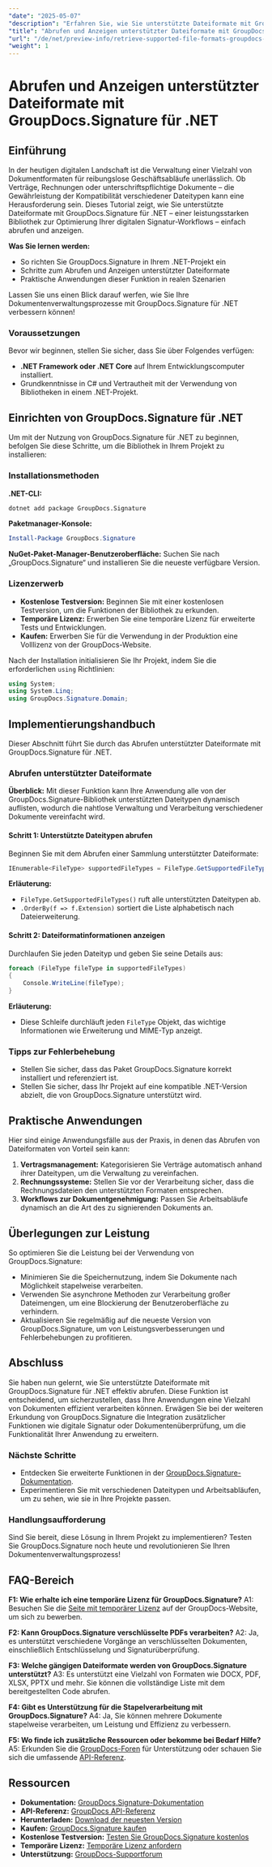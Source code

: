 ```yaml
---
"date": "2025-05-07"
"description": "Erfahren Sie, wie Sie unterstützte Dateiformate mit GroupDocs.Signature für .NET abrufen. Dieser Leitfaden vereinfacht digitale Signatur-Workflows durch einfache Einrichtung und Codebeispiele."
"title": "Abrufen und Anzeigen unterstützter Dateiformate mit GroupDocs.Signature für .NET"
"url": "/de/net/preview-info/retrieve-supported-file-formats-groupdocs-signature-net/"
"weight": 1
---
```


# Abrufen und Anzeigen unterstützter Dateiformate mit GroupDocs.Signature für .NET

## Einführung

In der heutigen digitalen Landschaft ist die Verwaltung einer Vielzahl von Dokumentformaten für reibungslose Geschäftsabläufe unerlässlich. Ob Verträge, Rechnungen oder unterschriftspflichtige Dokumente – die Gewährleistung der Kompatibilität verschiedener Dateitypen kann eine Herausforderung sein. Dieses Tutorial zeigt, wie Sie unterstützte Dateiformate mit GroupDocs.Signature für .NET – einer leistungsstarken Bibliothek zur Optimierung Ihrer digitalen Signatur-Workflows – einfach abrufen und anzeigen.

**Was Sie lernen werden:**
- So richten Sie GroupDocs.Signature in Ihrem .NET-Projekt ein
- Schritte zum Abrufen und Anzeigen unterstützter Dateiformate
- Praktische Anwendungen dieser Funktion in realen Szenarien

Lassen Sie uns einen Blick darauf werfen, wie Sie Ihre Dokumentenverwaltungsprozesse mit GroupDocs.Signature für .NET verbessern können!

### Voraussetzungen

Bevor wir beginnen, stellen Sie sicher, dass Sie über Folgendes verfügen:
- **.NET Framework oder .NET Core** auf Ihrem Entwicklungscomputer installiert.
- Grundkenntnisse in C# und Vertrautheit mit der Verwendung von Bibliotheken in einem .NET-Projekt.

## Einrichten von GroupDocs.Signature für .NET

Um mit der Nutzung von GroupDocs.Signature für .NET zu beginnen, befolgen Sie diese Schritte, um die Bibliothek in Ihrem Projekt zu installieren:

### Installationsmethoden

**.NET-CLI:**
```bash
dotnet add package GroupDocs.Signature
```

**Paketmanager-Konsole:**
```powershell
Install-Package GroupDocs.Signature
```

**NuGet-Paket-Manager-Benutzeroberfläche:** 
Suchen Sie nach „GroupDocs.Signature“ und installieren Sie die neueste verfügbare Version.

### Lizenzerwerb
- **Kostenlose Testversion:** Beginnen Sie mit einer kostenlosen Testversion, um die Funktionen der Bibliothek zu erkunden.
- **Temporäre Lizenz:** Erwerben Sie eine temporäre Lizenz für erweiterte Tests und Entwicklungen.
- **Kaufen:** Erwerben Sie für die Verwendung in der Produktion eine Volllizenz von der GroupDocs-Website.

Nach der Installation initialisieren Sie Ihr Projekt, indem Sie die erforderlichen `using` Richtlinien:

```csharp
using System;
using System.Linq;
using GroupDocs.Signature.Domain;
```

## Implementierungshandbuch

Dieser Abschnitt führt Sie durch das Abrufen unterstützter Dateiformate mit GroupDocs.Signature für .NET.

### Abrufen unterstützter Dateiformate

**Überblick:**
Mit dieser Funktion kann Ihre Anwendung alle von der GroupDocs.Signature-Bibliothek unterstützten Dateitypen dynamisch auflisten, wodurch die nahtlose Verwaltung und Verarbeitung verschiedener Dokumente vereinfacht wird.

#### Schritt 1: Unterstützte Dateitypen abrufen

Beginnen Sie mit dem Abrufen einer Sammlung unterstützter Dateiformate:

```csharp
IEnumerable<FileType> supportedFileTypes = FileType.GetSupportedFileTypes().OrderBy(f => f.Extension);
```

**Erläuterung:**
- `FileType.GetSupportedFileTypes()` ruft alle unterstützten Dateitypen ab.
- `.OrderBy(f => f.Extension)` sortiert die Liste alphabetisch nach Dateierweiterung.

#### Schritt 2: Dateiformatinformationen anzeigen

Durchlaufen Sie jeden Dateityp und geben Sie seine Details aus:

```csharp
foreach (FileType fileType in supportedFileTypes)
{
    Console.WriteLine(fileType);
}
```

**Erläuterung:**
- Diese Schleife durchläuft jeden `FileType` Objekt, das wichtige Informationen wie Erweiterung und MIME-Typ anzeigt.

### Tipps zur Fehlerbehebung

- Stellen Sie sicher, dass das Paket GroupDocs.Signature korrekt installiert und referenziert ist.
- Stellen Sie sicher, dass Ihr Projekt auf eine kompatible .NET-Version abzielt, die von GroupDocs.Signature unterstützt wird.

## Praktische Anwendungen

Hier sind einige Anwendungsfälle aus der Praxis, in denen das Abrufen von Dateiformaten von Vorteil sein kann:
1. **Vertragsmanagement:** Kategorisieren Sie Verträge automatisch anhand ihrer Dateitypen, um die Verwaltung zu vereinfachen.
2. **Rechnungssysteme:** Stellen Sie vor der Verarbeitung sicher, dass die Rechnungsdateien den unterstützten Formaten entsprechen.
3. **Workflows zur Dokumentgenehmigung:** Passen Sie Arbeitsabläufe dynamisch an die Art des zu signierenden Dokuments an.

## Überlegungen zur Leistung

So optimieren Sie die Leistung bei der Verwendung von GroupDocs.Signature:
- Minimieren Sie die Speichernutzung, indem Sie Dokumente nach Möglichkeit stapelweise verarbeiten.
- Verwenden Sie asynchrone Methoden zur Verarbeitung großer Dateimengen, um eine Blockierung der Benutzeroberfläche zu verhindern.
- Aktualisieren Sie regelmäßig auf die neueste Version von GroupDocs.Signature, um von Leistungsverbesserungen und Fehlerbehebungen zu profitieren.

## Abschluss

Sie haben nun gelernt, wie Sie unterstützte Dateiformate mit GroupDocs.Signature für .NET effektiv abrufen. Diese Funktion ist entscheidend, um sicherzustellen, dass Ihre Anwendungen eine Vielzahl von Dokumenten effizient verarbeiten können. Erwägen Sie bei der weiteren Erkundung von GroupDocs.Signature die Integration zusätzlicher Funktionen wie digitale Signatur oder Dokumentenüberprüfung, um die Funktionalität Ihrer Anwendung zu erweitern.

### Nächste Schritte
- Entdecken Sie erweiterte Funktionen in der [GroupDocs.Signature-Dokumentation](https://docs.groupdocs.com/signature/net/).
- Experimentieren Sie mit verschiedenen Dateitypen und Arbeitsabläufen, um zu sehen, wie sie in Ihre Projekte passen.

### Handlungsaufforderung
Sind Sie bereit, diese Lösung in Ihrem Projekt zu implementieren? Testen Sie GroupDocs.Signature noch heute und revolutionieren Sie Ihren Dokumentenverwaltungsprozess!

## FAQ-Bereich

**F1: Wie erhalte ich eine temporäre Lizenz für GroupDocs.Signature?**
A1: Besuchen Sie die [Seite mit temporärer Lizenz](https://purchase.groupdocs.com/temporary-license/) auf der GroupDocs-Website, um sich zu bewerben.

**F2: Kann GroupDocs.Signature verschlüsselte PDFs verarbeiten?**
A2: Ja, es unterstützt verschiedene Vorgänge an verschlüsselten Dokumenten, einschließlich Entschlüsselung und Signaturüberprüfung.

**F3: Welche gängigen Dateiformate werden von GroupDocs.Signature unterstützt?**
A3: Es unterstützt eine Vielzahl von Formaten wie DOCX, PDF, XLSX, PPTX und mehr. Sie können die vollständige Liste mit dem bereitgestellten Code abrufen.

**F4: Gibt es Unterstützung für die Stapelverarbeitung mit GroupDocs.Signature?**
A4: Ja, Sie können mehrere Dokumente stapelweise verarbeiten, um Leistung und Effizienz zu verbessern.

**F5: Wo finde ich zusätzliche Ressourcen oder bekomme bei Bedarf Hilfe?**
A5: Erkunden Sie die [GroupDocs-Foren](https://forum.groupdocs.com/c/signature/) für Unterstützung oder schauen Sie sich die umfassende [API-Referenz](https://reference.groupdocs.com/signature/net/).

## Ressourcen
- **Dokumentation:** [GroupDocs.Signature-Dokumentation](https://docs.groupdocs.com/signature/net/)
- **API-Referenz:** [GroupDocs API-Referenz](https://reference.groupdocs.com/signature/net/)
- **Herunterladen:** [Download der neuesten Version](https://releases.groupdocs.com/signature/net/)
- **Kaufen:** [GroupDocs.Signature kaufen](https://purchase.groupdocs.com/buy)
- **Kostenlose Testversion:** [Testen Sie GroupDocs.Signature kostenlos](https://releases.groupdocs.com/signature/net/)
- **Temporäre Lizenz:** [Temporäre Lizenz anfordern](https://purchase.groupdocs.com/temporary-license/)
- **Unterstützung:** [GroupDocs-Supportforum](https://forum.groupdocs.com/c/signature/)
